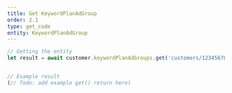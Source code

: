 ```yaml
---
title: Get KeywordPlanAdGroup
order: 2.1
type: get_code
entity: KeywordPlanAdGroup
---
```


```javascript
// Getting the entity
let result = await customer.keywordPlanAdGroups.get('customers/1234567890/keywordPlanAdGroups/123123123')
```

```javascript

// Example result
(// Todo: add example get() return here)

```
